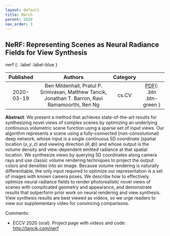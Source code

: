 ```yaml
---
layout: default
title: March
parent: 2020
nav_order: 3
---
```

<!---metadata--->

## NeRF: Representing Scenes as Neural Radiance Fields for View Synthesis

nerf
{: .label .label-blue }

| Published | Authors | Category | |
|:---:|:---:|:---:|:---:|
| 2020-03-19 | Ben Mildenhall, Pratul P. Srinivasan, Matthew Tancik, Jonathan T. Barron, Ravi Ramamoorthi, Ren Ng | cs.CV | [PDF](http://arxiv.org/pdf/2003.08934v2){: .btn .btn-green } |

**Abstract**: We present a method that achieves state-of-the-art results for synthesizing
novel views of complex scenes by optimizing an underlying continuous volumetric
scene function using a sparse set of input views. Our algorithm represents a
scene using a fully-connected (non-convolutional) deep network, whose input is
a single continuous 5D coordinate (spatial location $(x,y,z)$ and viewing
direction $(\theta, \phi)$) and whose output is the volume density and
view-dependent emitted radiance at that spatial location. We synthesize views
by querying 5D coordinates along camera rays and use classic volume rendering
techniques to project the output colors and densities into an image. Because
volume rendering is naturally differentiable, the only input required to
optimize our representation is a set of images with known camera poses. We
describe how to effectively optimize neural radiance fields to render
photorealistic novel views of scenes with complicated geometry and appearance,
and demonstrate results that outperform prior work on neural rendering and view
synthesis. View synthesis results are best viewed as videos, so we urge readers
to view our supplementary video for convincing comparisons.

Comments:
- ECCV 2020 (oral). Project page with videos and code:
  http://tancik.com/nerf